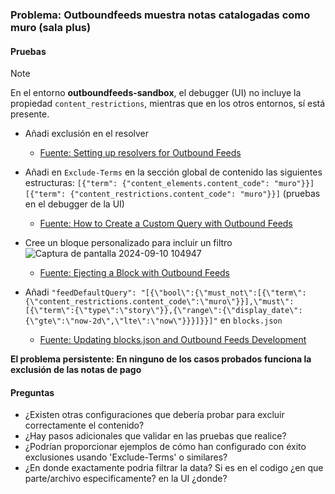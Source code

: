 ### Problema: Outboundfeeds muestra notas catalogadas como muro (sala plus)

#### Pruebas 

> [!NOTE]
> En el entorno **outboundfeeds-sandbox**, el debugger (UI) no incluye la propiedad `content_restrictions`, mientras que en los otros entornos, sí está presente.
> 
* Añadi exclusión en el resolver
    * [Fuente: Setting up resolvers for Outbound Feeds](https://docs.arcxp.com/alc/en/how-to-set-up-resolvers-for-outbound-feeds?sys_kb_id=3ed9b99a47aa8610a87626c2846d43fc&id=kb_article_view&spa=1)
* Añadi en `Exclude-Terms` en la sección global de contenido las siguientes estructuras: `[{"term": {"content_elements.content_code": "muro"}}]` `[{"term": {"content_restrictions.content_code": "muro"}}]` (pruebas en el debugger de la UI)
    * [Fuente: How to Create a Custom Query with Outbound Feeds](https://docs.arcxp.com/alc/en/how-to-create-a-custom-query-with-outbound-feeds?sys_kb_id=e2202e4b47887990eee38788436d43cc&id=kb_article_view&spa=1)
* Cree un bloque personalizado para incluir un filtro
   ![Captura de pantalla 2024-09-10 104947](https://github.com/user-attachments/assets/ae6ded60-0624-478a-8445-68c19c3484d6)
    * [Fuente: Ejecting a Block with Outbound Feeds](https://docs.arcxp.com/alc/en/ejecting-a-block-with-outbound-feeds?sys_kb_id=6233a1d6c39f0e50a046930a05013158&id=kb_article_view&sysparm_rank=3&sysparm_tsqueryId=1d1cb13947e89a90a87626c2846d4396)

 * Añadi `"feedDefaultQuery": "[{\"bool\":{\"must_not\":[{\"term\":{\"content_restrictions.content_code\":\"muro\"}}],\"must\":[{\"term\":{\"type\":\"story\"}},{\"range\":{\"display_date\":{\"gte\":\"now-2d\",\"lte\":\"now\"}}}]}}]"` en `blocks.json`
      * [Fuente: Updating blocks.json and Outbound Feeds Development](https://arcxp.service-now.com/alc/en/updating-blocks-json-and-outbound-feeds-development?sys_kb_id=bfc85a99c34b4610a046930a05013108&id=kb_article_view&sysparm_rank=1&sysparm_tsqueryId=4cec970ac3a05a10a046930a0501311b)


   
**El problema persistente: En ninguno de los casos probados funciona la exclusión de las notas de pago**

#### Preguntas

- ¿Existen otras configuraciones que debería probar para excluir correctamente el contenido?
- ¿Hay pasos adicionales que validar en las pruebas que realice?
- ¿Podrían proporcionar ejemplos de cómo han configurado con éxito exclusiones usando 'Exclude-Terms' o similares?
- ¿En donde exactamente podria filtrar la data? Si es en el codigo ¿en que parte/archivo especificamente? en la UI ¿donde?


